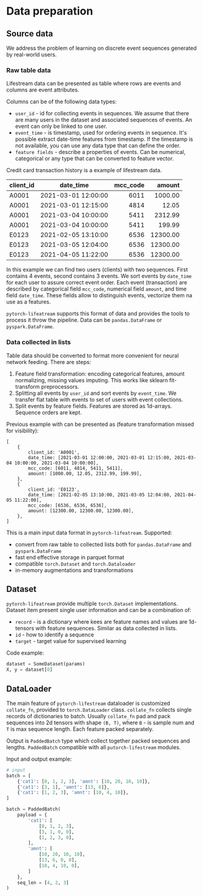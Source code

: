 # Data preparation

## Source data
We address the problem of learning on discrete event sequences generated by real-world users.

### Raw table data
Lifestream data can be presented as table where rows are events and columns are event attributes.

Columns can be of the following data types:

- `user_id` - id for collecting events in sequences.
We assume that there are many users in the dataset and associated sequences of events.
An event can only be linked to one user.
- `event_time` - is timestamp, used for ordering events in sequence.
It's possible extract date-time features from timestamp.
If the timestamp is not available, you can use any data type that can define the order.
- `feature fields` - describe a properties of events. Can be numerical, categorical or any type that can be converted to feature vector.

Credit card transaction history is a example of lifestream data.

| client_id | date_time           | mcc_code | amount   |
| --------- | ------------------- | -------: |  ------: |
|     A0001 | 2021-03-01 12:00:00 |   6011   |  1000.00 |
|     A0001 | 2021-03-01 12:15:00 |   4814   |    12.05 |
|     A0001 | 2021-03-04 10:00:00 |   5411   |  2312.99 |
|     A0001 | 2021-03-04 10:00:00 |   5411   |   199.99 |
|     E0123 | 2021-02-05 13:10:00 |   6536   | 12300.00 |
|     E0123 | 2021-03-05 12:04:00 |   6536   | 12300.00 |
|     E0123 | 2021-04-05 11:22:00 |   6536   | 12300.00 |

In this example we can find two users (clients) with two sequences. First contains 4 events, second contains 3 events.
We sort events by `date_time` for each user to assure correct event order.
Each event (transaction) are described by categorical field `mcc_code`, numerical field `amount`, and time field `date_time`.
These fields allow to distinguish events, vectorize them na use as a features.

`pytorch-lifeatream` supports this format of data and provides the tools to process it throw the pipeline.
Data can be `pandas.DataFrame` or `pyspark.DataFrame`.

### Data collected in lists
Table data should be converted to format more convenient for neural network feeding.
There are steps:

1. Feature field transformation: encoding categorical features, amount normalizing, missing values imputing.
This works like sklearn fit-transform preprocessors.
2. Splitting all events by `user_id` and sort events by `event_time`. 
We transfer flat table with events to set of users with event collections.
3. Split events by feature fields.
Features are stored as 1d-arrays. Sequence orders are kept.

Previous example with can be presented as (feature transformation missed for visibility):

```
[
    {
        client_id: 'A0001',
        date_time: [2021-03-01 12:00:00, 2021-03-01 12:15:00, 2021-03-04 10:00:00, 2021-03-04 10:00:00],
        mcc_code: [6011, 4814, 5411, 5411],
        amount: [1000.00, 12.05, 2312.99, 199.99],
    },
    {
        client_id: 'E0123',
        date_time: [2021-02-05 13:10:00, 2021-03-05 12:04:00, 2021-04-05 11:22:00],
        mcc_code: [6536, 6536, 6536],
        amount: [12300.00, 12300.00, 12300.00],
    },
]
```
                                
This is a main input data format in `pytorch-lifeatream`. Supported:

- convert from raw table to collected lists both for `pandas.DataFrame` and `pyspark.DataFrame`
- fast end effective storage in parquet format
- compatible `torch.Dataset` and `torch.Dataloader`
- in-memory augmentations and transformations

## Dataset
`pytorch-lifeatream` provide multiple `torch.Dataset` implementations.
Dataset item present single user information and can be a combination of:

- `record` - is a dictionary where kees are feature names and values are 1d-tensors with feature sequences.
Similar as data collected in lists. 
- `id` - how to identify a sequence
- `target` - target value for supervised learning

Code example:
```python
dataset = SomeDataset(params)
X, y = dataset[0]

```

## DataLoader
The main feature of `pytorch-lifestream` dataloader is customized `collate_fn`, provided to `torch.DataLoader` class.
`collate_fn` collects single records of dictionaries to batch.
Usually `collate_fn` pad and pack sequences into 2d tensors with shape `(B, T)`, where `B` - is sample num and `T` is max sequence length.
Each feature packed separately.

Output is `PaddedBatch` type which collect together packed sequences and lengths.
`PaddedBatch` compatible with all `putorch-lifestream` modules.

Input and output example:
```python
# input
batch = [
    {'cat1': [0, 1, 2, 3], 'amnt': [10, 20, 10, 10]},
    {'cat1': [3, 1], 'amnt': [13, 6]},
    {'cat1': [1, 2, 3], 'amnt': [10, 4, 10]},
]

batch = PaddedBatch(
    payload = {
        'cat1': [
            [0, 1, 2, 3],
            [3, 1, 0, 0],
            [1, 2, 3, 0],
        ],
        'amnt': [
            [10, 20, 10, 10],
            [13, 6, 0, 0],
            [10, 4, 10, 0],
        ]
    },
    seq_len = [4, 2, 3]
)

```

